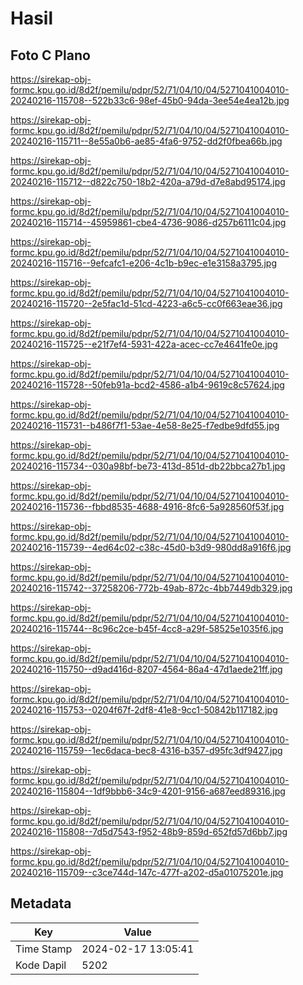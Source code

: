 # Hasil

## Foto C Plano

https://sirekap-obj-formc.kpu.go.id/8d2f/pemilu/pdpr/52/71/04/10/04/5271041004010-20240216-115708--522b33c6-98ef-45b0-94da-3ee54e4ea12b.jpg

https://sirekap-obj-formc.kpu.go.id/8d2f/pemilu/pdpr/52/71/04/10/04/5271041004010-20240216-115711--8e55a0b6-ae85-4fa6-9752-dd2f0fbea66b.jpg

https://sirekap-obj-formc.kpu.go.id/8d2f/pemilu/pdpr/52/71/04/10/04/5271041004010-20240216-115712--d822c750-18b2-420a-a79d-d7e8abd95174.jpg

https://sirekap-obj-formc.kpu.go.id/8d2f/pemilu/pdpr/52/71/04/10/04/5271041004010-20240216-115714--45959861-cbe4-4736-9086-d257b6111c04.jpg

https://sirekap-obj-formc.kpu.go.id/8d2f/pemilu/pdpr/52/71/04/10/04/5271041004010-20240216-115716--9efcafc1-e206-4c1b-b9ec-e1e3158a3795.jpg

https://sirekap-obj-formc.kpu.go.id/8d2f/pemilu/pdpr/52/71/04/10/04/5271041004010-20240216-115720--2e5fac1d-51cd-4223-a6c5-cc0f663eae36.jpg

https://sirekap-obj-formc.kpu.go.id/8d2f/pemilu/pdpr/52/71/04/10/04/5271041004010-20240216-115725--e21f7ef4-5931-422a-acec-cc7e4641fe0e.jpg

https://sirekap-obj-formc.kpu.go.id/8d2f/pemilu/pdpr/52/71/04/10/04/5271041004010-20240216-115728--50feb91a-bcd2-4586-a1b4-9619c8c57624.jpg

https://sirekap-obj-formc.kpu.go.id/8d2f/pemilu/pdpr/52/71/04/10/04/5271041004010-20240216-115731--b486f7f1-53ae-4e58-8e25-f7edbe9dfd55.jpg

https://sirekap-obj-formc.kpu.go.id/8d2f/pemilu/pdpr/52/71/04/10/04/5271041004010-20240216-115734--030a98bf-be73-413d-851d-db22bbca27b1.jpg

https://sirekap-obj-formc.kpu.go.id/8d2f/pemilu/pdpr/52/71/04/10/04/5271041004010-20240216-115736--fbbd8535-4688-4916-8fc6-5a928560f53f.jpg

https://sirekap-obj-formc.kpu.go.id/8d2f/pemilu/pdpr/52/71/04/10/04/5271041004010-20240216-115739--4ed64c02-c38c-45d0-b3d9-980dd8a916f6.jpg

https://sirekap-obj-formc.kpu.go.id/8d2f/pemilu/pdpr/52/71/04/10/04/5271041004010-20240216-115742--37258206-772b-49ab-872c-4bb7449db329.jpg

https://sirekap-obj-formc.kpu.go.id/8d2f/pemilu/pdpr/52/71/04/10/04/5271041004010-20240216-115744--8c96c2ce-b45f-4cc8-a29f-58525e1035f6.jpg

https://sirekap-obj-formc.kpu.go.id/8d2f/pemilu/pdpr/52/71/04/10/04/5271041004010-20240216-115750--d9ad416d-8207-4564-86a4-47d1aede21ff.jpg

https://sirekap-obj-formc.kpu.go.id/8d2f/pemilu/pdpr/52/71/04/10/04/5271041004010-20240216-115753--0204f67f-2df8-41e8-9cc1-50842b117182.jpg

https://sirekap-obj-formc.kpu.go.id/8d2f/pemilu/pdpr/52/71/04/10/04/5271041004010-20240216-115759--1ec6daca-bec8-4316-b357-d95fc3df9427.jpg

https://sirekap-obj-formc.kpu.go.id/8d2f/pemilu/pdpr/52/71/04/10/04/5271041004010-20240216-115804--1df9bbb6-34c9-4201-9156-a687eed89316.jpg

https://sirekap-obj-formc.kpu.go.id/8d2f/pemilu/pdpr/52/71/04/10/04/5271041004010-20240216-115808--7d5d7543-f952-48b9-859d-652fd57d6bb7.jpg

https://sirekap-obj-formc.kpu.go.id/8d2f/pemilu/pdpr/52/71/04/10/04/5271041004010-20240216-115709--c3ce744d-147c-477f-a202-d5a01075201e.jpg


## Metadata

| Key        | Value               |
| ---------- | ------------------- |
| Time Stamp | 2024-02-17 13:05:41 |
| Kode Dapil | 5202                |



